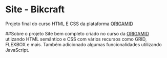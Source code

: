 # Site - Bikcraft
Projeto final do curso HTML E CSS da plataforma [ORIGAMID](https://www.origamid.com/)

##Sobre o projeto
Site bem completo criado no curso da [ORIGAMID](https://www.origamid.com/) utlizando HTML semântico e CSS com vários recursos como GRID, FLEXBOX e mais.
Também adicionado algumas funcionalidades utilizando JavaScript.
